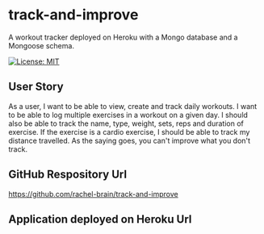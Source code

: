 # track-and-improve
A workout tracker deployed on Heroku with a Mongo database and a Mongoose schema.

[![License: MIT](https://img.shields.io/badge/License-MIT-yellow.svg)](https://opensource.org/licenses/MIT)


## User Story

As a user, I want to be able to view, create and track daily workouts. I want to be able to log multiple exercises in a workout on a given day. I should also be able to track the name, type, weight, sets, reps and duration of exercise. If the exercise is a cardio exercise, I should be able to track my distance travelled. As the saying goes, you can't improve what you don't track.











## GitHub Respository Url
https://github.com/rachel-brain/track-and-improve

## Application deployed on Heroku Url